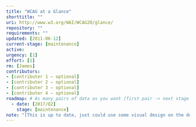 ```yaml
---
title: "WCAG at a Glance"
shorttitle: ""
uri: http://www.w3.org/WAI/WCAG20/glance/
repository: ""
requirements: ""
updated: [2011-06-12]
current-stage: [maintenance]
active:
urgency: [1]
effort: [1]
rm: [James]
contributors:
- [contributer 1 – optional]
- [contributer 2 – optional]
- [contributer 3 – optional]
- [contributer 4 – optional]
roadmap: # As many pairs of data as you want (first pair -> next stage in the tool)
  - date: [2017/Q2]
    stage: [maintenance]
note: "[This is up to date, just could use some visual design on the downloadable printouts. We should wait until after WAI redesign and then update with the new visual design.]"
---
```

